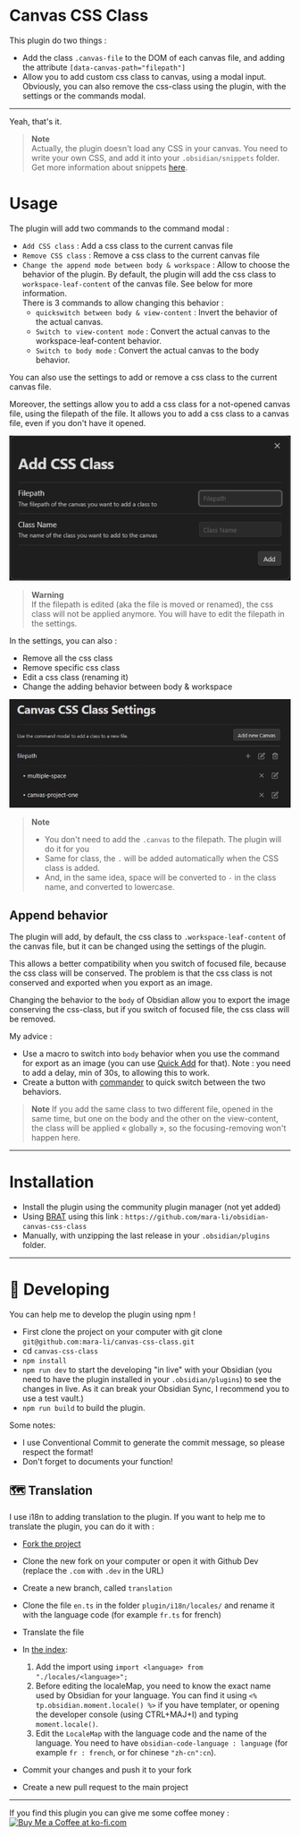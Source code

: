 # Canvas CSS Class

This plugin do two things : 
- Add the class `.canvas-file` to the DOM of each canvas file, and adding the attribute `[data-canvas-path="filepath"]` 
- Allow you to add custom css class to canvas, using a modal input. Obviously, you can also remove the css-class using the plugin, with the settings or the commands modal. 


---
Yeah, that's it.

> **Note**  
> Actually, the plugin doesn't load any CSS in your canvas. You need to write your own CSS, and add it into your `.obsidian/snippets` folder.  
> Get more information about snippets [here](https://help.obsidian.md/Extending+Obsidian/CSS+snippets).


# Usage

The plugin will add two commands to the command modal :
- `Add CSS class` : Add a css class to the current canvas file
- `Remove CSS class` : Remove a css class to the current canvas file
- `Change the append mode between body & workspace` : Allow to choose the behavior of the plugin. By default, the plugin will add the css class to `workspace-leaf-content` of the canvas file. See below for more information.  
  There is 3 commands to allow changing this behavior : 
  - `quickswitch between body & view-content` : Invert the behavior of the actual canvas. 
  - `Switch to view-content mode` : Convert the actual canvas to the workspace-leaf-content behavior.
  - `Switch to body mode` : Convert the actual canvas to the body behavior.

You can also use the settings to add or remove a css class to the current canvas file.

Moreover, the settings allow you to add a css class for a not-opened canvas file, using the filepath of the file. It allows you to add a css class to a canvas file, even if you don't have it opened.

![](docs/add_css_class_settings.png)


> **Warning**   
> If the filepath is edited (aka the file is moved or renamed), the css class will not be applied anymore. You will have to edit the filepath in the settings.

In the settings, you can also : 
- Remove all the css class 
- Remove specific css class
- Edit a css class (renaming it)
- Change the adding behavior between body & workspace

![](docs/canvas-settings.png)


> **Note**  
> - You don't need to add the `.canvas` to the filepath. The plugin will do it for you
> - Same for class, the `.` will be added automatically when the CSS class is added.
> - And, in the same idea, space will be converted to `-` in the class name, and converted to lowercase.

## Append behavior

The plugin will add, by default, the css class to `.workspace-leaf-content` of the canvas file, but it can be changed using the settings of the plugin.

This allows a better compatibility when you switch of focused file, because the css class will be conserved. 
The problem is that the css class is not conserved and exported when you export as an image. 

Changing the behavior to the `body` of Obsidian allow you to export the image conserving the css-class, but if you switch of focused file, the css class will be removed.

My advice : 
- Use a macro to switch into `body` behavior when you use the command for export as an image (you can use [Quick Add](https://github.com/chhoumann/quickadd) for that). Note : you need to add a delay, min of 30s, to allowing this to work. 
- Create a button with [commander](https://github.com/phibr0/obsidian-commander) to quick switch between the two behaviors.

> **Note**
> If you add the same class to two different file, opened in the same time, but one on the body and the other on the view-content, the class will be applied « globally », so the focusing-removing won't happen here.

---
# Installation

- Install the plugin using the community plugin manager (not yet added)
- Using [BRAT](https://github.com/TfTHacker/obsidian42-brat) using this link : `https://github.com/mara-li/obsidian-canvas-css-class`
- Manually, with unzipping the last release in your `.obsidian/plugins` folder. 

---
# :robot: Developing

You can help me to develop the plugin using npm !

- First clone the project on your computer with git clone `git@github.com:mara-li/canvas-css-class.git`
- cd `canvas-css-class`
- `npm install`
- `npm run dev` to start the developing "in live" with your Obsidian (you need to have the plugin installed in your `.obsidian/plugins`) to see the changes in live. As it can break your Obsidian Sync, I recommend you to use a test vault.)
- `npm run build` to build the plugin. 

Some notes:

- I use Conventional Commit to generate the commit message, so please respect the format!
- Don't forget to documents your function!

## 🗺️ Translation 

I use i18n to adding translation to the plugin. If you want to help me to translate the plugin, you can do it with :
- [Fork the project](https://github.com/mara-li/obsidian-canvas-css-class/fork)
- Clone the new fork on your computer or open it with Github Dev (replace the `.com` with `.dev` in the URL)
- Create a new branch, called `translation`
- Clone the file `en.ts` in the folder `plugin/i18n/locales/` and rename it with the language code (for example `fr.ts` for french)
- Translate the file
- In [the index](plugin/i18n/index.ts):
    1. Add the import using `import <language> from "./locales/<language>";`
    2. Before editing the localeMap, you need to know the exact name used by Obsidian for your language. You can find it using `<% tp.obsidian.moment.locale() %>` if you have templater, or opening the developer console (using CTRL+MAJ+I) and typing `moment.locale()`.
  3. Edit the `LocaleMap` with the language code and the name of the language. You need to have `obsidian-code-language : language` (for example `fr : french`, or for chinese `"zh-cn":cn`).

- Commit your changes and push it to your fork
- Create a new pull request to the main project


---

If you find this plugin you can give me some coffee money : <br/>
<a href='https://ko-fi.com/X8X54ZYAV' target='_blank'><img height='36' style='border:0px;height:36px;' src='https://cdn.ko-fi.com/cdn/kofi1.png?v=3' border='0' alt='Buy Me a Coffee at ko-fi.com' /></a>

